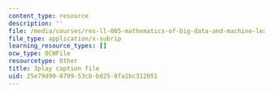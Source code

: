 ```yaml
---
content_type: resource
description: ''
file: /media/courses/res-ll-005-mathematics-of-big-data-and-machine-learning-january-iap-2020/25e79d90879953cbbd258fa1bc312051_2DDjHvH8d2k.srt
file_type: application/x-subrip
learning_resource_types: []
ocw_type: OCWFile
resourcetype: Other
title: 3play caption file
uid: 25e79d90-8799-53cb-bd25-8fa1bc312051
---
```

